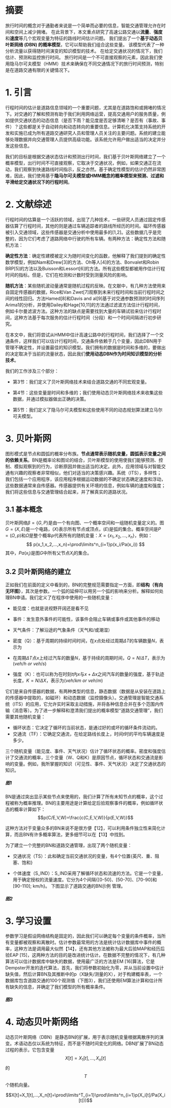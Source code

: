 # 摘要

旅行时间的概念对于通勤者来说是一个简单而必要的信息，智能交通管理允许在时间和空间上减少拥堵。 在此背景下，本文重点研究了高速公路交通以**流量**、**强度**和**速度**等几个宏观变量为特征的路线时间估计问题。 我们提出了一个**基于动态贝叶斯网络 (DBN) 的概率模型**，它可以帮助我们组合这些变量。 该模型代表了一种分析流量以获得随时间演变的知识模型的技术。 在给定交通状况的情况下，我们估计、预测和监控旅行时间。 旅行时间是一个不可直接观察的元素，因此我们使用隐马尔可夫模型（HMM）技术来确保在不同交通情况下的旅行时间预测，特别是在道路交通有限的关键情况下。

# 1. 引言

行程时间的估计是道路信息领域的一个重要问题，尤其是在道路饱和或拥堵的情况下。对交通的了解和预测有助于我们利用网络运营，提高交通用户的服务质量，例如提供交通状态的动态信息（是否下雨？能见度是否足够清晰？是否有（事故、事件）？这些都是关于自动转向和动态转向的重要信息。计算机化决策支持系统的开发和实施已成为所有道路交通研究人员和管理人员关注的主要问题。系统的建立能够处理数据并向交通管理人员提供高级功能。该系统允许用户做出适当的决定并分发这些信息。

我们的目标是根据交通状态估计和预测出行时间，我们基于贝叶斯网络建立了一个概率模型，出行时间不可直接观察，它取决于交通状况，例如，如果交通正在流动，我们观察到快速路线时间指示，反之亦然。基于确定性模型的估计仍然非常困难，因此，我们使用基于**隐马尔可夫模型或HMM概念的概率模型来预测、过滤和平滑给定交通状况下的行程时间**。

# 2. 文献综述

行程时间的估算是一个活跃的领域，出现了几种技术，一些研究人员通过固定传感器估算了行程时间，其他的则是通过车辆追踪者的路线所经历的时间。磁环传感器被引入交通领域，这些传感器是交通分析中使用最多的[1,2]。这些数据几乎是完整的，因为它们考虑了道路网络中行驶的所有车辆。有两种方法：确定性方法和随机方法：

**确定性方法**：确定性建模被定义为随时间变化的函数，他解释了我们提到的确定性数学模型，例如Nam和Drew[3]的方法、Oh等人[4]的方法、Bonvalet和Robin BRP[5]的方法以及Buisson和Lessort[6]的方法。所有这些模型都被用作估计行程时间的指标。但是，它们在检测和计数时受到测量风险的影响。

**随机方法**：某些随机波动量通常是随机过程的反映。在文献中，有几种方法使用来自固定传感器的数据，Rice和Van Zwet[7]观察到未来行程时间和当前行程时间之间的线性回归。方法Hamed[8]和Davis and al[9]基于对交通参数预测的时间序列Arima1的分析，并使用Dailey和Hage[10,11]的方法通过滤波方法估计行程时间，例如卡尔曼滤波方法。这种方法的缺点是需要找到大量的车辆试验来估计行程时间，这种方法基于每次服务的估计行程时间（分段）和一个时间间隔进行初步研究。

在本文中，我们将尝试从HMM中估计高速公路中的行程时间，我们选择了一个交通条件，这样我们可以估计行程时间，交通条件依赖于几个变量，因此DBN用于管理不确定性，并设置最佳的知识模型。我们拥有的数据是时间和多维的，要做出的决定取决于当前的流量状态，因此我们**使用动态DBN作为时间知识模型的分析技术**。

我们的工作涉及三个部分：

- 第3节：我们定义了贝叶斯网络技术来结合道路交通的不同宏观变量。

- 第4节：这些变量是时间和多维的；我们使用动态贝叶斯网络技术来收集这些数据，并通过模拟器做出正确的决策。
- 第5节：我们定义了隐马尔可夫模型和这些使用不同的动态规划算法建立马尔可夫模型。

# 3. 贝叶斯网


图形模式是节点和圆弧的概率分布族。**节点通常表示随机变量，圆弧表示变量之间的依赖关系**。BN是概率论和图论的结合，贝叶斯模型的使用使我们能够预测、控制、模拟观察到的行为，诊断原因并做出适当的决定。此外，应用领域与对智能交通有兴趣的观察者非常相似，他们对适当的决策感兴趣。系统（ITS），多样性；我们包括一个应用程序，该应用程序根据运动数据的不确定状态确定速度和浮动，这些数据通常来自传感器。传感器提供有关环境的信息，例如车辆的速度和强度；我们将这些信息与交通管理结合起来，并了解真实的道路状况。

## 3.1 基本概念

贝叶斯网络$\beta=\{G,P\}$是由一个有向图、一个概率空间和一组随机变量定义的。图$G=(X,E)$是一个电路，$(X)$表示所有节点或顶点，$(E)$是弧的集合。概率空间是$P=(\Omega,p)$和$\Omega$是整个概率$p$代表所有的随机变量：$X=\{x_1,x_2,...,x_n\}$，例如：
$$
p(x_1,x_2,...,x_n)=\prod\limits^n_{i=1}p(x_i/Pa(x_i))
$$
其中，$Pa(x_i)$是图$G$中所有父节点$X_i$的集合。

## 3.2 贝叶斯网络的建立

正如我们在前面的定义中看到的，BN的完整规范需要指定一方面，即**结构（有向无环图）**，其次是参数。一个弧的延伸可以用另一个弧的影响来分析。解释如何处理BN申请。我们定义了在程序中使用的一些随机变量：

- 能见度：也就是说视野开阔还是看不见
- 事件：发生意外事件的可能性，该事件会阻止车辆或事件或其他事件的移动
- 天气条件：了解沿途的气象条件（天气和/或潮湿）

- 密度（Q）：基于周期的持续时间时间，在$x$点处经过周期$\Delta T$的车辆数量$N$，表示为
- 在周期$\Delta T$点$x$上经过汽车的数量$N$，基于持续的周期时间，$Q=N/\Delta T$，表示为$(veh/h \ or \ veh/s)$
- 强度（K）：也可以称为在时刻$t$内$x$与$x+\Delta x$之间汽车的数量的强度，基于轨迹长度，$K=N/\Delta X$，表示为$(veh/km \ or \ veh /m)$

它们是来自传感器的数据，有两种类型的信息，静态数据（数据是从安装在道路上的传感器中提取的，如磁环）和动态数据（监控摄像头）。交通管理是智能交通系统（ITS）的应用，它允许实时采取主动措施，并将各种信息合并在多个范围内传输（消息等）。为了进一步解释和澄清我们提出的概率模型“道路交通管理”，我们需要其他随机变量：
- 循环状态：它决定了循环的当前状态，是通过好的或坏的循环条件流动的。
- 交通流（TF）：它确定交通流，在给定路线长度上，时间$t$时的平均车辆速度是多少。

三个随机变量（能见度、事件、天气状况）估计了循环状态的概率。密度和强度估计了交通流的概率，三个变量（W、Q和K）是原因节点，循环状态和交通流是影响的变量。例如，我所掌握的知识（可见性、事件、天气状况）决定了交通状态的知识。
##### 图1
BN是通过突出显示某些节点来使用的，我们计算了所有未知节点的概率，这个过程被称为概率推理。BN的主要用途是计算给定后验观察事件的概率，例如循环状态的概率计算如下：
$$p(C/E,V,W)=\frac{c(C,E,V,W)}{p(E,V,W)}$$

这种方法对于变量众多的BN来说不是很方便【12】，可以利用条件独立性来简化计算，而且BN有许多概率算法，更多细节可以在【13】中找到。

为了建立一个完整的BN和道路交通管理，出现了两个随机变量：

- 交通状况（TS）：此和确定当前交通状况的变量，有4个位置{英尺、重、阻塞、饱和}

- 个体速度（S_IND）：S_IND采用了解循环状态和流速的方法。它是一个变量，用于确定授权的流量速度。它分为4个间隔{[0-50]、[50-70]、[70-90]和[90-110]; km/h}。
下图显示了道路交通的BN示例
管理。
##### 图2
# 3. 学习设置
参数学习是假设网络结构是固定的，因此我们可以确定每个变量的条件概率，当所有变量都被观察和离散时。估计参数最常用的方法是统计估计数据库中事件的概率，这种方法是调用最大似然【14】，还有其他方法被称为最大后验MAP和经历后验EAP [15]，这两种方法的目的是改进统计估计。在数据不完整的情况下，有几种算法可以估计数据库中缺失的数据，使用最广泛的方法是EM [16]算法，它是Dempster开发的迭代算法，首先，我们将参数初始化为零，并从当前设置中估计缺失值，然后计算BN及其推断中的p（X缺失/测量的X），对于构建概率表，一个数据库包含道路交通的100个观测值（下图3），我们还使用EM算法计算和估计所有缺失的信息，并确定了我们模型的所有概率条件。
##### 图3

# 4. 动态贝叶斯网络
动态贝叶斯网络（DBN）是静态BN的扩展，用于表示随机变量根据离散序列的演变。术语动态仅以系统为特征，而不是不随时间变化的网络。DBN扩展了BN动态过程的表示，它包含变量$$X[t]=X_1[t],...,X_n[t]$$的$$T$$个随机向量。

$$X[t]=X_1[t],...,X_n[t]=\prod\limits^T_{i=1}\prod\limits^n_{i=1}p(X_i[t]/Pa(X_i[t]))$$
